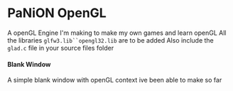 # PaNiON OpenGL 
A openGL Engine I'm making to make my own games and learn openGL
All the libraries `glfw3.lib``opengl32.lib` are to be added
Also include the `glad.c` file in your source files folder

<h4>Blank Window</h4>
A simple blank window with openGL context ive been able to make so far

